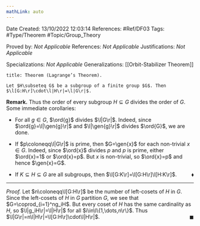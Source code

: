 ```yaml
---
mathLink: auto
---
```


<div class="topSpace"></div>

Date Created: 13/10/2022 12:03:14
References: #Ref/DF03
Tags: #Type/Theorem #Topic/Group_Theory

Proved by: <i>Not Applicable</i>
References: <i>Not Applicable</i>
Justifications: <i>Not Applicable</i>

Specializations: <i>Not Applicable</i>
Generalizations: [[Orbit-Stabilizer Theorem]]

``` ad-Theorem
title: Theorem (Lagrange’s Theorem).

Let $H\subseteq G$ be a subgroup of a finite group $G$. Then $\l[G:H\r]\cdot\l|H\r|=\l|G\r|$.

```

<b>Remark.</b> Thus the order of every subgroup $H\subseteq G$ divides the order of $G$. Some immediate corollaries:
* For all $g\in G$, $\ord{g}$ divides $\l|G\r|$. Indeed, since $\ord{g}=\l|\gen{g}\r|$ and $\l|\gen{g}\r|$ divides $\ord{G}$, we are done.

* If $p\coloneqq\l|G\r|$ is prime, then $G=\gen{x}$ for each non-trivial $x\in G$. Indeed, since $\ord{x}$ divides $p$ and $p$ is prime, either $\ord{x}=1$ or $\ord{x}=p$. But $x$ is non-trivial, so $\ord{x}=p$ and hence $\gen{x}=G$.
* If $K\subseteq H\subseteq G$ are all subgroups, then $\l[G:K\r]=\l[G:H\r]\l[H:K\r]$.<span style="float:right;">$\blacklozenge$</span>

---

<i>Proof.</i> Let $n\coloneqq\l[G:H\r]$ be the number of left-cosets of $H$ in $G$. Since the left-cosets of $H$ in $G$ partition $G$, we see that $G=\coprod_{i=1}^ng_iH$. But every coset of $H$ has the same cardinality as $H$, so $\l|g_iH\r|=\l|H\r|$ for all $i\in\l\{1,\dots,n\r\}$. Thus $\l|G\r|=n\l|H\r|=\l[G:H\r]\cdot\l|H\r|$.<span style="float:right;">$\blacksquare$</span>
